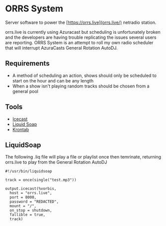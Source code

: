 # ORRS System

Server software to power the [https://orrs.live](orrs.live/) netradio station. 

orrs.live is currently using Azuracast but scheduling is unfortunately broken and the developers are having trouble replicating the issues several users are reporting. ORRS System is an attempt to roll my own radio scheduler that will interrupt AzuraCasts General Rotation AutoDJ. 

## Requirements

* A method of scheduling an action, shows should only be scheduled to start on the hour and can be any length
* When a show isn't playing random tracks should be chosen from a general pool

## Tools

* [Icecast](https://icecast.org/)
* [Liquid Soap](https://www.liquidsoap.info/) 
* [Krontab](https://insanusmokrassar.github.io/krontab/)

## LiquidSoap

The following .liq file will play a file or playlist once then temrinate, returning orrs.live to play from the General Rotation AutoDJ

```
#!/usr/bin/liquidsoap

track = once(single("test.mp3"))

output.icecast(%vorbis,
  host = "orrs.live", 
  port = 8000,
  password = "REDACTED", 
  mount = "/",
  on_stop = shutdown,
  fallible = true,
  track)
```
